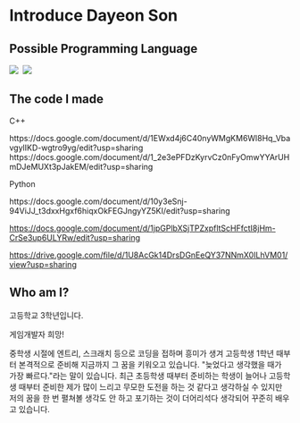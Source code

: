 # Introduce Dayeon Son 

## Possible Programming Language 
<p>
    <img src="https://img.shields.io/badge/C-0100?style=flat-square&logoColor=blue"/>&nbsp
<img src="https://img.shields.io/badge/Python-7F52FF?style=flat-square&logo=Kotlin&logoColor=white"/>&nbsp
</p>

## The code I made
<p>
    C++
</p>
https://docs.google.com/document/d/1EWxd4j6C40nyWMgKM6Wl8Hq_VbavgylIKD-wgtro9yg/edit?usp=sharing
https://docs.google.com/document/d/1_2e3ePFDzKyrvCz0nFyOmwYYArUHmDJeMUXt3pJakEM/edit?usp=sharing

<p>
    Python
</p>
https://docs.google.com/document/d/10y3eSnj-94ViJJ_t3dxxHgxf6hiqxOkFEGJngyYZ5KI/edit?usp=sharing

https://docs.google.com/document/d/1jpGPlbXSjTPZxpfltScHFfctI8jHm-CrSe3up6ULYRw/edit?usp=sharing

https://drive.google.com/file/d/1U8AcGk14DrsDGnEeQY37NNmX0ILhVM01/view?usp=sharing

## Who am I?
<p>
    고등학교 3학년입니다.
</p>
<p>
    게임개발자 희망!
</p>
<p>
    중학생 시절에 엔트리, 스크래치 등으로 코딩을 접하며 흥미가 생겨 고등학생 1학년 때부터 본격적으로 준비해 지금까지 그 꿈을 키워오고 있습니다. "늦었다고 생각했을 때가 가장 빠르다."라는 말이 있습니다. 최근 초등학생 때부터 준비하는 학생이 늘어나 고등학생 때부터 준비한 제가 많이 느리고 무모한 도전을 하는 것 같다고 생각하실 수 있지만 저의 꿈을 한 번 펼쳐볼 생각도 안 하고 포기하는 것이 더어리석다 생각되어 꾸준히 배우고 있습니다.
</p>


